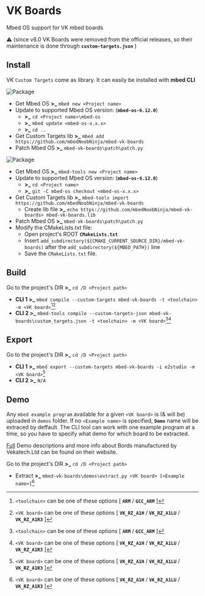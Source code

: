 # VK Boards

Mbed OS support for VK mbed boards

:warning: (since v6.0 VK Boards were removed from the official releases, so their maintenance is done through **`custom-targets.json`** )

## Install

VK `Custom Targets` come as library. It can easily be installed with **mbed CLI**

![Package](https://badgen.net/badge/CLI-1/mbed/green)

- Get Mbed OS **>_** `mbed new <Project name>`
- Update to supported Mbed OS version: (**`mbed-os-6.12.0`**)
  - **>_** `cd <Project name>\mbed-os`
  - **>_** `mbed update <mbed-os-x.x.x>`
  - **>_** `cd ..`
- Get Custom Targets lib **>_** `mbed add https://github.com/mbedNoobNinja/mbed-vk-boards`
- Patch Mbed OS **>_** `mbed-vk-boards\patch\patch.py`

![Package](https://badgen.net/badge/CLI-2/mbed-tools/green)

- Get Mbed OS **>_** `mbed-tools new <Project name>`
- Update to supported Mbed OS version: (**`mbed-os-6.12.0`**)
  - **>_** `cd <Project name>`
  - **>_** `git -C mbed-os checkout <mbed-os-x.x.x>`
- Get Custom Targets lib **>_** `mbed-tools import https://github.com/mbedNoobNinja/mbed-vk-boards`
  - Create lib file **>_** `echo https://github.com/mbedNoobNinja/mbed-vk-boards> mbed-vk-boards.lib`
- Patch Mbed OS **>_** `mbed-vk-boards\patch\patch.py`
- Modify the CMakeLists.txt file:
  - Open project's ROOT **`CMakeLists.txt`**
  - Insert `add_subdirectory(${CMAKE_CURRENT_SOURCE_DIR}/mbed-vk-boards)` after the `add_subdirectory(${MBED_PATH})` line
  - Save the `CMakeLists.txt` file.

## Build

Go to the project's DIR **>_** `cd /D <Project path>`

- **CLI 1 >_** `mbed compile --custom-targets mbed-vk-boards -t <toolchain> -m <VK board>`[^1][^2]
- **CLI 2 >_** `mbed-tools compile --custom-targets-json mbed-vk-boards\custom_targets.json -t <toolchain> -m <VK board>`[^1][^2]

## Export

Go to the project's DIR **>_** `cd /D <Project path>`

- **CLI 1 >_** `mbed export --custom-targets mbed-vk-boards -i e2studio -m <VK board>`[^2]
- **CLI 2 >_** `N/A`

## Demo

Any `mbed example program` available for a given `<VK board>` is (& will be) uploaded in `demos` folder. If no `<Example name>` is specified, **`Demo`** name will be extraced by deffault. The CLI tool can work with one example program at a time, so you have to specify what demo for which board to be extracted.

[Full](https://vekatech.com/products2.php?id=2) Demo descriptions and more info about Bords manufactured by Vekatech.Ltd can be found on their website.

Go to the project's DIR **>_** `cd /D <Project path>`
- Extract **>_** `mbed-vk-boards\demos\extract.py <VK board> [<Example name>]`[^2]

[^1]: `<toolchain>` can be one of these options [ **`ARM`** / **`GCC_ARM`** ]
[^2]: `<VK board>` can be one of these options [ **`VK_RZ_A1H`** / **`VK_RZ_A1LU`** / **`VK_RZ_A1R3`** ]